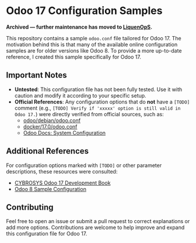 # Odoo 17 Configuration Samples
**Archived — further maintenance has moved to [LiquenOpS](https://github.com/LiquenOpS/odoo.conf-sample).**


This repository contains a sample `odoo.conf` file tailored for Odoo 17. The motivation behind this is that many of the available online configuration samples are for older versions like Odoo 8. To provide a more up-to-date reference, I created this sample specifically for Odoo 17.

## Important Notes
- **Untested**: This configuration file has not been fully tested. Use it with caution and modify it according to your specific setup.
- **Official References**: Any configuration options that do **not** have a `[TODO]` comment (e.g., `[TODO] Verify if 'xxxxx' option is still valid in Odoo 17.`) were directly verified from official sources, such as:
  - [odoo/debian/odoo.conf](https://github.com/odoo/odoo/blob/17.0/debian/odoo.conf)
  - [docker/17.0/odoo.conf](https://github.com/odoo/docker/blob/master/17.0/odoo.conf)
  - [Odoo Docs: System Configuration](https://www.odoo.com/documentation/17.0/administration/on_premise/deploy.html)

## Additional References
For configuration options marked with `[TODO]` or other parameter descriptions, these resources were consulted:
- [CYBROSYS Odoo 17 Development Book](https://www.cybrosys.com/odoo/odoo-books/odoo-17-development/setup-development-environment/conf-file/)
- [Odoo 8 Sample Configuration](https://gist.github.com/Guidoom/d5db0a76ce669b139271a528a8a2a27f)

## Contributing
Feel free to open an issue or submit a pull request to correct explanations or add more options. Contributions are welcome to help improve and expand this configuration file for Odoo 17.
